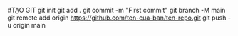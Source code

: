 #TẠO GIT
git init
git add .
git commit -m "First commit"
git branch -M main
git remote add origin https://github.com/ten-cua-ban/ten-repo.git
git push -u origin main
